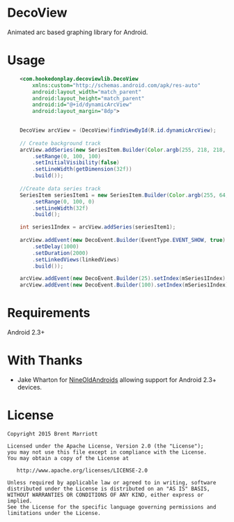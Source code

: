 # DecoView

Animated arc based graphing library for Android.


Usage
===
```xml
    <com.hookedonplay.decoviewlib.DecoView
        xmlns:custom="http://schemas.android.com/apk/res-auto"
        android:layout_width="match_parent"
        android:layout_height="match_parent"
        android:id="@+id/dynamicArcView"
        android:layout_margin="8dp">
```

```java
  
	DecoView arcView = (DecoView)findViewById(R.id.dynamicArcView);
	
	// Create background track
	arcView.addSeries(new SeriesItem.Builder(Color.argb(255, 218, 218, 218))
		.setRange(0, 100, 100)
		.setInitialVisibility(false)
		.setLineWidth(getDimension(32f))
		.build());
		
	//Create data series track
	SeriesItem seriesItem1 = new SeriesItem.Builder(Color.argb(255, 64, 196, 0))
		.setRange(0, 100, 0)		
		.setLineWidth(32f)		
		.build();

	int series1Index = arcView.addSeries(seriesItem1);
	
	arcView.addEvent(new DecoEvent.Builder(EventType.EVENT_SHOW, true)
		.setDelay(1000)
		.setDuration(2000)
		.setLinkedViews(linkedViews)
		.build());

	arcView.addEvent(new DecoEvent.Builder(25).setIndex(mSeries1Index).setDelay(4000).build());
	arcView.addEvent(new DecoEvent.Builder(100).setIndex(mSeries1Index).setDelay(8000).build());

```

Requirements
===

Android 2.3+

With Thanks
===
- Jake Wharton for <a href="https://github.com/JakeWharton/NineOldAndroids/">NineOldAndroids</a> allowing support for Android 2.3+ devices.

License
===

    Copyright 2015 Brent Marriott

    Licensed under the Apache License, Version 2.0 (the "License");
    you may not use this file except in compliance with the License.
    You may obtain a copy of the License at

       http://www.apache.org/licenses/LICENSE-2.0

    Unless required by applicable law or agreed to in writing, software
    distributed under the License is distributed on an "AS IS" BASIS,
    WITHOUT WARRANTIES OR CONDITIONS OF ANY KIND, either express or implied.
    See the License for the specific language governing permissions and
    limitations under the License.
